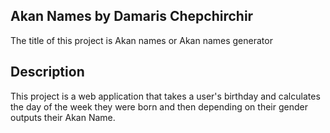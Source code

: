 ## **Akan Names** by Damaris Chepchirchir
The title of this project is Akan names or Akan names generator
## Description

This project is a web application that takes a user's birthday and calculates the day of the week they were born and then depending on their gender outputs their Akan Name. 
